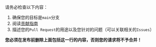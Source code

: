 请务必检查以下内容：

1. 确保您的目标是`main`分支
2. 阅读[贡献指南](https://github.com/ihub-pub/.github/blob/main/CONTRIBUTING.md)
3. 描述您的`Pull Request`的用途以及您针对的问题（可以关联相关的`Issues`）

**您必须在发布前删除上面包括这一行的内容，否则您的请求将不予合并！**
